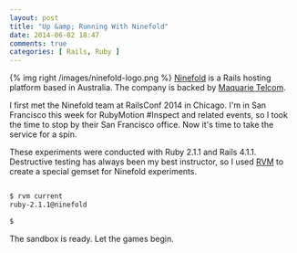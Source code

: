 ```yaml
---
layout: post
title: "Up &amp; Running With Ninefold"
date: 2014-06-02 18:47
comments: true
categories: [ Rails, Ruby ]
---
```

{% img right /images/ninefold-logo.png %}
[Ninefold](https://ninefold.com/) is a Rails hosting platform based in Australia. The company is backed by [Maquarie Telcom](http://www.macquarietelecom.com/).

I first met the Ninefold team at RailsConf 2014 in Chicago. I'm in San Francisco this week for RubyMotion #Inspect and related events, so I took the time to stop by their San Francisco office. Now it's time to take the service for a spin.
<!--more-->
These experiments were conducted with Ruby 2.1.1 and Rails 4.1.1. Destructive testing has always been my best instructor, so I used [RVM](/blog/2013/05/16/upgrading-ruby-with-rvm/) to create a special gemset for Ninefold experiments.

```bash

$ rvm current
ruby-2.1.1@ninefold

$ 

```

The sandbox is ready. Let the games begin.


